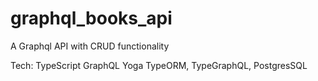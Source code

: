 # graphql_books_api
A Graphql API with  CRUD functionality

Tech:
TypeScript
GraphQL Yoga
TypeORM,
TypeGraphQL,
PostgresSQL
